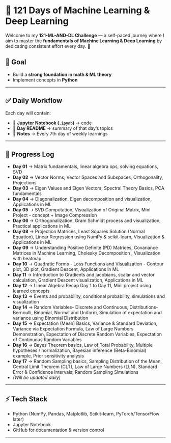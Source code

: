 # 🧠 121 Days of Machine Learning & Deep Learning  

Welcome to my **121-ML-AND-DL Challenge** — a self-paced journey where I aim to master the **fundamentals of Machine Learning & Deep Learning** by dedicating consistent effort every day. 🚀  

## 📌 Goal  
- Build a **strong foundation in math & ML theory**  
- Implement concepts in **Python**  

---

## ✅ Daily Workflow  
Each day will contain:  
- 📘 **Jupyter Notebook (`.ipynb`)** → code    
- 📝 **Day README** → summary of that day’s topics
- 📝 **Notes** → Every 7th day of weekly learnings

---

## 📅 Progress Log  

- **Day 01** → Matrix fundamentals, linear algebra ops, solving equations, SVD 
- **Day 02** → Vector Norms, Vector Spaces and Subspaces, Orthogonality, Projections
- **Day 03** → Eigen Values and Eigen Vectors, Spectral Theory Basics, PCA fundamentals
- **Day 04** → Diagonalization, Eigen decomposition and visualization, Applications in ML
- **Day 05** → SVD Computation, Visualization of Original Matrix, Mini Project - concept + Image Compression
- **Day 06** → Orthogonalization, Gram Schmidt process and visualization, Practical applications in ML
- **Day 08** → Projection Matrices, Least Squares Solution (Normal Equation), Linear Regression using NumPy & scikit-learn,       Visualization & Applications in ML
- **Day 09** → Understanding Positive Definite (PD) Matrices, Covariance Matrices in Machine Learning, Cholesky Decomposition , Visualization with heatmap
- **Day 10** → Quadratic Forms - Loss Functions and Visualization - Contour plot, 3D plot, Gradient Descent, Applications in ML
- **Day 11** → Introduction to Gradients and jacobians, scalar and vector calculation, Gradient Descent visualization, Applications in ML
- **Day 12** → Linear Algebra Recap Day 1 to Day 11, Mini project using learned concepts
- **Day 13** → Events and probability, conditional probability, simulations and visualization
- **Day 14** → Random Variables- Discrete and Continuous, Distributions- Bernoulli, Binomial, Normal and Uniform, Simulation of expectation and variance using Binomial Distribution
- **Day 15** → Expectation (Mean) Basics, Variance & Standard Deviation, Variance via Expectation Formula, Law of Large Numbers Demonstration, Expectation of Discrete Random Variables, Expectation of Continuous Random Variables  
- **Day 16** → Bayes Theorem basics, Law of Total Probability, Multiple hypotheses / normalization, Bayesian inference (Beta-Binomial) example, Prior sensitivity analysis  
- **Day 17** → Random Sampling basics, Sampling Distribution of the Mean, Central Limit Theorem (CLT), Law of Large Numbers (LLN), Standard Error & Confidence Intervals, Random Sampling Simulations
- *(Will be updated daily)*  

---

## ⚡ Tech Stack  
- Python (NumPy, Pandas, Matplotlib, Scikit-learn, PyTorch/TensorFlow later)  
- Jupyter Notebook  
- GitHub for documentation & version control  

---

